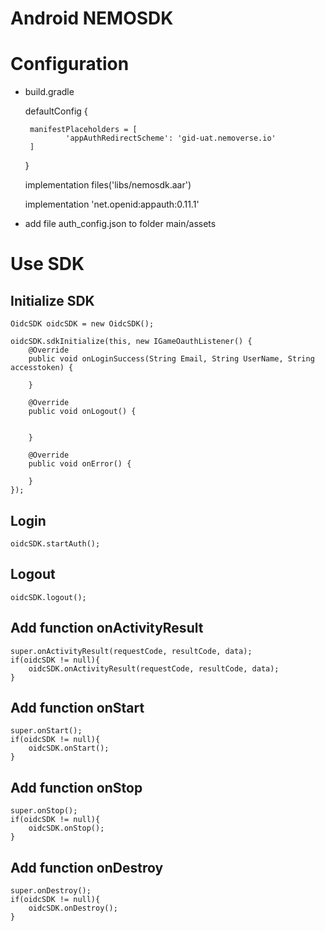 # Android NEMOSDK

# Configuration

-  build.gradle

	defaultConfig {
        
        manifestPlaceholders = [
                'appAuthRedirectScheme': 'gid-uat.nemoverse.io'
        ]
    }
	
    implementation files('libs/nemosdk.aar')
	
    implementation 'net.openid:appauth:0.11.1'
	
-  add file auth_config.json to folder main/assets


	
# Use SDK

## Initialize SDK 
	
	OidcSDK oidcSDK = new OidcSDK();

	oidcSDK.sdkInitialize(this, new IGameOauthListener() {
		@Override
		public void onLoginSuccess(String Email, String UserName, String accesstoken) {

		}

		@Override
		public void onLogout() {

			
		}

		@Override
		public void onError() {

		}
	});
	
## Login

	oidcSDK.startAuth();

## Logout
	
	oidcSDK.logout();
	
## Add function onActivityResult
  
	super.onActivityResult(requestCode, resultCode, data);
	if(oidcSDK != null){
		oidcSDK.onActivityResult(requestCode, resultCode, data);
	}

## Add function onStart
	
	super.onStart();
	if(oidcSDK != null){
		oidcSDK.onStart();
	}

## Add function onStop

	super.onStop();
	if(oidcSDK != null){
		oidcSDK.onStop();
	}

## Add function onDestroy

	super.onDestroy();
	if(oidcSDK != null){
		oidcSDK.onDestroy();
	}
